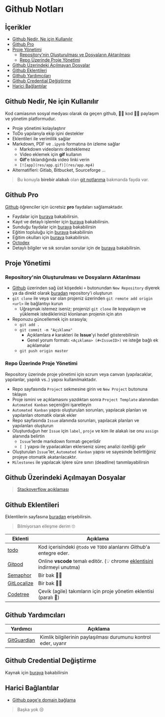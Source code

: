 # Github Notları <!-- omit in toc -->

## İçerikler <!-- omit in toc -->

- [Github Nedir, Ne için Kullanılır](#Github-Nedir-Ne-i%C3%A7in-Kullan%C4%B1l%C4%B1r)
- [Github Pro](#Github-Pro)
- [Proje Yönetimi](#Proje-Y%C3%B6netimi)
  - [Repository'nin Oluşturulması ve Dosyaların Aktarılması](#Repositorynin-Olu%C5%9Fturulmas%C4%B1-ve-Dosyalar%C4%B1n-Aktar%C4%B1lmas%C4%B1)
  - [Repo Üzerinde Proje Yönetimi](#Repo-%C3%9Czerinde-Proje-Y%C3%B6netimi)
- [Github Üzerindeki Açılmayan Dosyalar](#Github-%C3%9Czerindeki-A%C3%A7%C4%B1lmayan-Dosyalar)
- [Github Eklentileri](#Github-Eklentileri)
- [Github Yardımcıları](#Github-Yard%C4%B1mc%C4%B1lar%C4%B1)
- [Github Credential Değiştirme](#Github-Credential-De%C4%9Fi%C5%9Ftirme)
- [Harici Bağlantılar](#Harici-Ba%C4%9Flant%C4%B1lar)

## Github Nedir, Ne için Kullanılır

Kod camiasının sosyal medyası olarak da geçen github, 👩‍💻 kod 👨‍💻 paylaşım ve yönetim platformudur.

- Proje yönetimi kolaylaştırır
- ToDo yapılarıyla ekip işini destekler
- Eklentileri ile verimlilik sağlar
- Markdown, PDF ve `.ipynb` formatına ön izleme sağlar
  - Markdown videolarını desteklemez
  - Video eklemek için **gif** kullanın
  - **Gif**'e tıklandığında video linki verin
  - `[![app](res/app.gif)](res/app.mp4)`
- Alternatifleri: Gitlab, Bitbucket, Sourceforge ...

> Bu konuyla **birebir alakalı** olan [git notlarıma][git notlarım] bakmanda fayda var.

## Github Pro

[Github] öğrenciler için ücretsiz **pro** faydaları sağlamaktadır.

- Faydalar için [buraya][benefits] bakabilirsin.
- Kayıt ve detaylı işlemler için [buraya][github student] bakabilirsin.
- Sunduğu faydalar için [buraya][github dev pack] bakabilirsin
- Eğitim topluluğu için [buraya](https://education.github.community/c/students) bakabilirsin
- Eğitim okulları için [buraya][github education school] bakabilirsin.
- [Octodex][github octodex]
- Detaylı bilgiler ve sık sorulan sorular için de [buraya][details] bakabilirsin.

## Proje Yönetimi

### Repository'nin Oluşturulması ve Dosyaların Aktarılması

- [Github] üzerinden sağ üst köşedeki `+` butonundan `New Repository` diyerek ya da direkt olarak [buradan][github repo oluşturma] repository'i oluşturun
- `git clone` ile veya var olan projeniz üzerinden `git remote add origin <url>` ile bağlantıyı kurun
  - Uğraşmak istemez iseniz; projenizi `git clone` ile kopyalayın ve yüklemek istediklerinizi klonlanan projenin için atın
- Reponuzu güncellemek için sırasıyla;
  - `git add .`
  - `git commit -m "Açıklama"`
    - Açıklamlara `#` karakteri ile **Issue**'yi hedef gösterebilirsin
    - Genel yorum formatı: `<Açıklama> (#<IssueID>)` ve isteğe bağlı ek açıklamalar
  - `git push origin master`

### Repo Üzerinde Proje Yönetimi

Repository üzerinde proje yönetimi için scrum veya canvan (yapılacaklar, yapılanlar, yapıldı vs..) yapısı kullanılmaktadır.

- Repo sayfasında `Project` sekmesine girin ve `New Project` butonuna tıklayın
- Proje ismini ve açıklamasını yazdıktan sonra `Project Template` alanından `Automated Kanban` seçeniğini işaretleyin
- `Automated Kanban` yapısı oluşturulan sorunları, yapılacak planları ve yapılanları otomatik olarak ekler
- Repo sayfasında `Issue` alanında sorunları, yapılacak planları ve yapılanları oluşturun
- Oluşturduğun her `Issue` için `label`, `proje` ve kim ile alakalı ise onu `assign` alanında belirtin
  - `Issue`'lerde markdown formatı geçerlidir
  - `[ ]` yapısı ile ypaılacakları eklerseniz süreç analizi özelliği gelir
- Oluşturulan `Issue`'ler, `Automated Kanban` yapısı ve sayesinde belirttiğiniz projeye otomatik akatarılacaktır.
- `Milestones` ile yapılacak işlere süre sınırı (deadline) tanımlayabilirsin

## Github Üzerindeki Açılmayan Dosyalar

> [Stackoverflow açıklaması](https://stackoverflow.com/questions/19584255/what-does-a-grey-icon-in-remote-github-mean)

## Github Eklentileri

Eklentilerin sayfasına [buradan][marketplace] erişebilirsin.

> Bilmiyorsan elleşme derim 🙄

| Eklenti                             | Açıklama                                                                                     |
| ----------------------------------- | -------------------------------------------------------------------------------------------- |
| [todo][todo - github]               | Kod içerisindeki `@todo` ve `TODO` alanlarını _Github_'a entegre eder.                       |
| [Gitpod][gitpod - github]           | Online **vscode** temalı editör. (💡 chrome [eklentisini][gitpod - chrome] indirmeyi unutma) |
| [Semaphor][semaphor - github]       | Bir bak 🙋‍♀️                                                                                   |
| [GitLocalize][gitlocalize - github] | Bir bak 🙋‍♀️                                                                                   |
| [Codetree][codetree - github]       | Çevik (agile) takımların için proje yönetim eklentisi (paralı 🧐)                            |

## Github Yardımcıları

| Yardımcı                   | Açıklama                                                       |
| -------------------------- | -------------------------------------------------------------- |
| [GitGuardian][gitguardian] | Kimlik bilgilerinin paylaşılması durumunu kontrol eder, uyarır |

## Github Credential Değiştirme

Kaynak için [buraya][credential settings - video] bakabilirsin

## Harici Bağlantılar

- [Github page'e domain bağlama]

> Başka yok 😒

[git notlarım]: ../Git%20Notlar%C4%B1.md
[benefits]: https://education.github.com/benefits/offers
[github student]: https://education.github.com/students
[github dev pack]: https://education.github.com/pack/offers
[github comminity]: https://education.github.community/c/students
[github octodex]: https://octodex.github.com/
[github education school]: https://education.github.com/partners/schools
[details]: https://help.github.com/en/categories/teaching-and-learning-with-github-education

<!-- Proje Yönetimi -->

[github]: https://github.com
[github repo oluşturma]: https://github.com/new

<!-- Eklentiler -->

[marketplace]: https://github.com/marketplace
[todo - github]: https://github.com/marketplace/todo
[gitpod - github]: https://github.com/marketplace/gitpod-io
[gitpod - chrome]: https://chrome.google.com/webstore/detail/gitpod-online-ide/dodmmooeoklaejobgleioelladacbeki
[semaphor - github]: https://github.com/marketplace/semaphore
[gitlocalize - github]: https://github.com/marketplace/gitlocalize
[codetree - github]: https://github.com/marketplace/codetree
[gitguardian]: https://www.gitguardian.com/
[github page'e domain bağlama]: https://medium.com/@tivikter/github-pagesi-%C3%B6zel-domain-ile-kullanmak-ce57d229dae9
[credential settings - video]: https://www.youtube.com/watch?v=otBNYXz5Ie0
